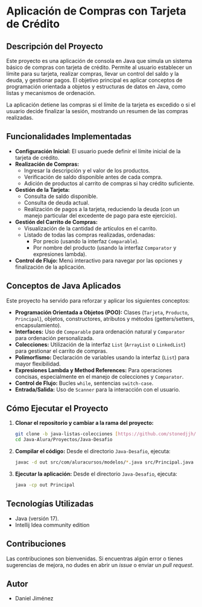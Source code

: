 # Aplicación de Compras con Tarjeta de Crédito

## Descripción del Proyecto

Este proyecto es una aplicación de consola en Java que simula un sistema básico de compras con tarjeta de crédito. Permite al usuario establecer un límite para su tarjeta, realizar compras, llevar un control del saldo y la deuda, y gestionar pagos. El objetivo principal es aplicar conceptos de programación orientada a objetos y estructuras de datos en Java, como listas y mecanismos de ordenación.

La aplicación detiene las compras si el límite de la tarjeta es excedido o si el usuario decide finalizar la sesión, mostrando un resumen de las compras realizadas.

## Funcionalidades Implementadas

* **Configuración Inicial:** El usuario puede definir el límite inicial de la tarjeta de crédito.
* **Realización de Compras:**
    * Ingresar la descripción y el valor de los productos.
    * Verificación de saldo disponible antes de cada compra.
    * Adición de productos al carrito de compras si hay crédito suficiente.
* **Gestión de la Tarjeta:**
    * Consulta de saldo disponible.
    * Consulta de deuda actual.
    * Realización de pagos a la tarjeta, reduciendo la deuda (con un manejo particular del excedente de pago para este ejercicio).    
* **Gestión del Carrito de Compras:**
    * Visualización de la cantidad de artículos en el carrito.
    * Listado de todas las compras realizadas, ordenadas:
        * Por precio (usando la interfaz `Comparable`).
        * Por nombre del producto (usando la interfaz `Comparator` y expresiones lambda).
* **Control de Flujo:** Menú interactivo para navegar por las opciones y finalización de la aplicación.

## Conceptos de Java Aplicados

Este proyecto ha servido para reforzar y aplicar los siguientes conceptos:

* **Programación Orientada a Objetos (POO):** Clases (`Tarjeta`, `Producto`, `Principal`), objetos, constructores, atributos y métodos (getters/setters, encapsulamiento).
* **Interfaces:** Uso de `Comparable` para ordenación natural y `Comparator` para ordenación personalizada.
* **Colecciones:** Utilización de la interfaz `List` (`ArrayList` o `LinkedList`) para gestionar el carrito de compras.
* **Polimorfismo:** Declaración de variables usando la interfaz (`List`) para mayor flexibilidad.
* **Expresiones Lambda y Method References:** Para operaciones concisas, especialmente en el manejo de colecciones y `Comparator`.
* **Control de Flujo:** Bucles `while`, sentencias `switch-case`.
* **Entrada/Salida:** Uso de `Scanner` para la interacción con el usuario.

## Cómo Ejecutar el Proyecto

1.  **Clonar el repositorio y cambiar a la rama del proyecto:**
    ```bash
    git clone -b java-listas-colecciones [https://github.com/stonedjjh/Java-Alura.git](https://github.com/stonedjjh/Java-Alura.git)
    cd Java-Alura/Proyectos/Java-Desafio
    ```    

2.  **Compilar el código:**
    Desde el directorio `Java-Desafio`, ejecuta:
    ```bash
    javac -d out src/com/aluracursos/modelos/*.java src/Principal.java
    ```    

3.  **Ejecutar la aplicación:**
    Desde el directorio `Java-Desafio`, ejecuta:
    ```bash
    java -cp out Principal
    ```   

## Tecnologías Utilizadas

* Java (versión 17).
* Intellij Idea community edition

## Contribuciones

Las contribuciones son bienvenidas. Si encuentras algún error o tienes sugerencias de mejora, no dudes en abrir un *issue* o enviar un *pull request*.


## Autor

* Daniel Jiménez